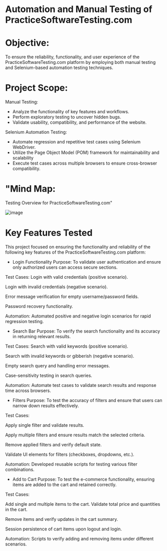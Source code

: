 
# Automation and Manual Testing of PracticeSoftwareTesting.com

# Objective:

To ensure the reliability, functionality, and user experience of the PracticeSoftwareTesting.com platform by employing both manual testing and Selenium-based automation testing techniques.

# Project Scope:

Manual Testing:

* Analyze the functionality of key features and workflows.
* Perform exploratory testing to uncover hidden bugs.
* Validate usability, compatibility, and performance of the website.

Selenium Automation Testing:

* Automate regression and repetitive test cases using Selenium WebDriver.
* Utilize the Page Object Model (POM) framework for maintainability and scalability
* Execute test cases across multiple browsers to ensure cross-browser compatibility.

# "Mind Map:

 Testing Overview for PracticeSoftwareTesting.com"

 ![image](https://github.com/user-attachments/assets/4836fda7-5270-4105-a449-66d45859a3fd)


# Key Features Tested
This project focused on ensuring the functionality and reliability of the following key features of the PracticeSoftwareTesting.com platform:

* Login Functionality
Purpose: To validate user authentication and ensure only authorized users can access secure sections.

Test Cases:
Login with valid credentials (positive scenario).

Login with invalid credentials (negative scenario).

Error message verification for empty username/password fields.

Password recovery functionality.

Automation: Automated positive and negative login scenarios for rapid regression testing.

* Search Bar
Purpose: To verify the search functionality and its accuracy in returning relevant results.

Test Cases:
Search with valid keywords (positive scenario).

Search with invalid keywords or gibberish (negative scenario).

Empty search query and handling error messages.

Case-sensitivity testing in search queries.

Automation:
Automate test cases to validate search results and response time across browsers.

* Filters
Purpose: To test the accuracy of filters and ensure that users can narrow down results effectively.

Test Cases:

Apply single filter and validate results.

Apply multiple filters and ensure results match the selected criteria.

Remove applied filters and verify default state.

Validate UI elements for filters (checkboxes, dropdowns, etc.).

Automation: Developed reusable scripts for testing various filter combinations.

* Add to Cart
Purpose: To test the e-commerce functionality, ensuring items are added to the cart and retained correctly.

Test Cases:

Add single and multiple items to the cart.
Validate total price and quantities in the cart.

Remove items and verify updates in the cart summary.

Session persistence of cart items upon logout and login.

Automation: Scripts to verify adding and removing items under different scenarios.






